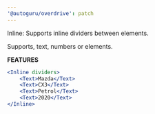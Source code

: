 ```yaml
---
'@autoguru/overdrive': patch
---
```


Inline: Supports inline dividers between elements.

Supports, text, numbers or elements.

**FEATURES**

```jsx
<Inline dividers>
	<Text>Mazda</Text>
	<Text>CX3</Text>
	<Text>Petrol</Text>
	<Text>2020</Text>
</Inline>
```
